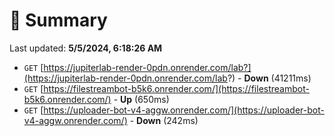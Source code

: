 # 📖 Summary
Last updated: **5/5/2024, 6:18:26 AM**

- `GET` [https://jupiterlab-render-0pdn.onrender.com/lab?](https://jupiterlab-render-0pdn.onrender.com/lab?) - **Down** (41211ms)
- `GET` [https://filestreambot-b5k6.onrender.com/](https://filestreambot-b5k6.onrender.com/) - **Up** (650ms)
- `GET` [https://uploader-bot-v4-aggw.onrender.com/](https://uploader-bot-v4-aggw.onrender.com/) - **Down** (242ms)
